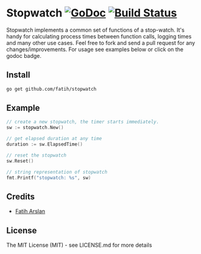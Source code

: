 # Stopwatch [![GoDoc](https://godoc.org/github.com/fatih/stopwatch?status.png)](http://godoc.org/github.com/fatih/stopwatch) [![Build Status](https://travis-ci.org/fatih/stopwatch.png)](https://travis-ci.org/fatih/stopwatch)

Stopwatch implements a common set of functions of a stop-watch. It's handy for
calculating process times between function calls, logging times and many other
use cases. Feel free to fork and send a pull request for any
changes/improvements. For usage see examples below or click on the godoc
badge.

## Install

```bash
go get github.com/fatih/stopwatch
```

## Example

```go
// create a new stopwatch, the timer starts immediately.
sw := stopwatch.New()

// get elapsed duration at any time
duration := sw.ElapsedTime()

// reset the stopwatch
sw.Reset()

// string representation of stopwatch
fmt.Printf("stopwatch: %s", sw)
```

## Credits

 * [Fatih Arslan](https://github.com/fatih)

## License

The MIT License (MIT) - see LICENSE.md for more details

